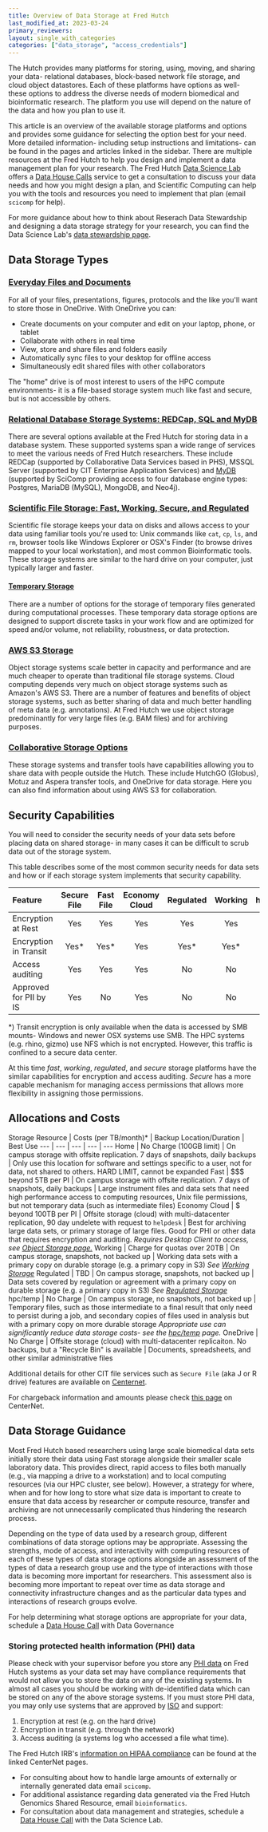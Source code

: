 ```yaml
---
title: Overview of Data Storage at Fred Hutch
last_modified_at: 2023-03-24
primary_reviewers: 
layout: single_with_categories
categories: ["data_storage", "access_credentials"]
---
```


The Hutch provides many platforms for storing, using, moving, and sharing your data- relational databases, block-based network file storage, and cloud object datastores.  Each of these platforms have options as well- these options to address the diverse needs of modern biomedical and bioinformatic research.  The platform you use will depend on the nature of the data and how you plan to use it.

This article is an overview of the available storage platforms and options and provides some guidance for selecting the option best for your need. More detailed information- including setup instructions and limitations- can be found in the pages and articles linked in the sidebar.  There are multiple resources at the Fred Hutch to help you design and implement a data management plan for your research.  The Fred Hutch [Data Science Lab](https://hutchdatascience.org/) offers a [Data House Calls](https://calendly.com/data-house-calls/management?back=1&month=2024-10) service to get a consultation to discuss your data needs and how you might design a plan, and Scientific Computing can help you with the tools and resources you need to implement that plan (email `scicomp` for help).

For more guidance about how to think about Reserach Data Stewardship and designing a data storage strategy for your research, you can find the Data Science Lab's [data stewardship page](/datascience/stewardship/).

## Data Storage Types

### [Everyday Files and Documents](https://centernet.fredhutch.org/cn/u/center-it/help-desk/onedrive.html)
For all of your files, presentations, figures, protocols and the like you'll want to store those in OneDrive.  With OneDrive you can:

- Create documents on your computer and edit on your laptop, phone, or tablet
- Collaborate with others in real time
- View, store and share files and folders easily
- Automatically sync files to your desktop for offline access
- Simultaneously edit shared files with other collaborators

The "home" drive is of most interest to users of the HPC compute environments- it is a file-based storage system much like fast and secure, but is not accessible by others.

### [Relational Database Storage Systems: REDCap, SQL and MyDB](/scicomputing/store_databases/)

There are several options available at the Fred Hutch for storing data in a database system.  These supported systems span a wide range of services to meet the various needs of Fred Hutch researchers.  These include REDCap (supported by Collaborative Data Services based in PHS), MSSQL Server (supported by CIT Enterprise Application Services) and [MyDB](https://mydb.fredhutch.org/login) (supported by SciComp providing access to four database engine types: Postgres, MariaDB (MySQL), MongoDB, and Neo4j).

### [Scientific File Storage: Fast, Working, Secure, and Regulated](/scicomputing/store_posix/)

Scientific file storage keeps your data on disks and allows access to your data using familiar tools you're used to: Unix commands like `cat`, `cp`, `ls`, and `rm`,  browser tools like Windows Explorer or OSX's Finder (to browse drives mapped to your local workstation), and most common Bioinformatic tools. These storage systems are similar to the hard drive on your computer, just typically larger and faster.

#### [Temporary Storage](/scicomputing/store_task/)

There are a number of options for the storage of temporary files generated during computational processes.  These temporary data storage options are designed to support discrete tasks in your work flow and are optimized for speed and/or volume, not reliability, robustness, or data protection.

### [AWS S3 Storage](/scicomputing/store_objectstore/)

Object storage systems scale better in capacity and performance and are much cheaper to operate than traditional file storage systems. Cloud computing depends very much on object storage systems such as Amazon's AWS S3. There are a number of features and benefits of object storage systems, such as better sharing of data and much better handling of meta data (e.g. annotations). At Fred Hutch we use object storage predominantly for very large files (e.g. BAM files) and for archiving purposes.

### [Collaborative Storage Options](/scicomputing/store_collaboration/)

These storage systems and transfer tools have capabilities allowing you to share data with people outside the Hutch.  These include HutchGO (Globus), Motuz and Aspera transfer tools, and OneDrive for data storage. Here you can also find information about using AWS S3 for collaboration.

## Security Capabilities

You will need to consider the security needs of your data sets before placing data on shared storage- in many cases it can be difficult to scrub data out of the storage system.

This table describes some of the most common security needs for data sets and how or if each storage system implements that security capability.

|  Feature 	                | Secure File	| Fast File | Economy Cloud | Regulated | Working |  hpc/temp  |  OneDrive 	|
|:-	                        |:-:	        |:-:	      |:-:	          |:-:        |:-:	    |:-:	       |:-:	        |
|  Encryption at Rest 	    |        Yes  |      Yes  |          Yes	| Yes       | Yes     | Yes        |        Yes	|
|  Encryption in Transit    |        Yes* |      Yes* |          Yes	| Yes*      | Yes*    | Yes*       |        Yes	|
|  Access auditing 	        |        Yes	|      Yes  |          Yes  | No        | No      | No         |        Yes	|
|  Approved for PII by IS 	|        Yes  |      No   |          Yes  | No        | No      | No         |        Yes	|

*) Transit encryption is only available when the data is accessed by SMB mounts- Windows and newer OSX systems use SMB. The HPC systems (e.g. rhino, gizmo) use NFS which is not encrypted.  However, this traffic is confined to a secure data center.

At this time _fast_, _working_, _regulated_, and _secure_ storage platforms have the similar capabilities for encryption and access auditing.  _Secure_ has a more capable mechanism for managing access permissions that allows more flexibility in assigning those permissions.

## Allocations and Costs

Storage Resource | Costs (per TB/month)\*  | Backup Location/Duration | Best Use
--- | --- | --- | --- | ---
Home | No Charge (100GB limit) |  On campus storage with offsite replication. 7 days of snapshots, daily backups | Only use this location for software and settings specific to a user, not for data, not shared to others. HARD LIMIT, cannot be expanded
Fast | $$$ beyond 5TB per PI |  On campus storage with offsite replication. 7 days of snapshots, daily backups | Large instrument files and data sets that need high performance access to computing resources, Unix file permissions, but not temporary data (such as intermediate files)
Economy Cloud | $ beyond 100TB per PI |  Offsite storage (cloud) with multi-datacenter replication, 90 day undelete with request to `helpdesk` | Best for archiving large data sets, or primary storage of large files.  Good for PHI or other data that requires encryption and auditing. *Requires Desktop Client to access, see [Object Storage page.](/scicomputing/store_objectstore/)*
Working | Charge for quotas over 20TB | On campus storage, snapshots, not backed up | Working data sets with a primary copy on durable storage (e.g. a primary copy in S3) *See [Working Storage](/scicomputing/store_working)*
Regulated | TBD | On campus storage, snapshots, not backed up | Data sets covered by regulation or agreement with a primary copy on durable storage (e.g. a primary copy in S3) *See [Regulated Storage](/scicomputing/store_regulated)*
hpc/temp | No Charge | On campus storage, no snapshots, not backed up | Temporary files, such as those intermediate to a final result that only need to persist during a job, and secondary copies of files used in analysis but with a primary copy on more durable storage  *Appropriate use  can significantly reduce data storage costs- see the [hpc/temp](/scicomputing/store_temp/) page.*
OneDrive | No Charge | Offsite storage (cloud) with multi-datacenter replicaiton. No backups, but a "Recycle Bin" is available | Documents, spreadsheets, and other similar administrative files

Additional details for other CIT file services such as `Secure File` (aka J or R drive) features are available on [Centernet](https://centernet.fredhutch.org/cn/u/center-it/services/storedataprotect.html).

For chargeback information and amounts please check [this page](https://centernet.fredhutch.org/cn/u/shared-resources/data-resource.html) on CenterNet. 

## Data Storage Guidance

Most Fred Hutch based researchers using large scale biomedical data sets initially store their data using Fast storage alongside their smaller scale laboratory data. This provides direct, rapid access to files both manually (e.g., via mapping a drive to a workstation) and to local computing resources (via our HPC cluster, see below). However, a strategy for where, when and for how long to store what size data is important to create to ensure that data access by researcher or compute resource, transfer and archiving are not unnecessarily complicated thus hindering the research process.

Depending on the type of data used by a research group, different combinations of data storage options may be appropriate. Assessing the strengths, mode of access, and interactivity with computing resources of each of these types of data storage options alongside an assessment of the types of data a research group use and the type of interactions with those data is becoming more important for researchers. This assessment also is becoming more important to repeat over time as data storage and connectivity infrastructure changes and as the particular data types and interactions of research groups evolve.

For help determining what storage options are appropriate for your data, schedule a [Data House Call](https://ocdo.fredhutch.org/programs/dhc.html) with Data Governance

### Storing protected health information (PHI) data

Please check with your supervisor before you store any [PHI data](https://cphs.berkeley.edu/hipaa/hipaa18.html) on Fred Hutch systems as your data set may have compliance requirements that would not allow you to store the data on any of the existing systems. In almost all cases you should be working with de-identified data which can be stored on any of the above storage systems. If you must store PHI data, you may only use systems that are approved by [ISO](https://centernet.fredhutch.org/cn/u/center-it/iso.html) and support:

1. Encryption at rest (e.g. on the hard drive)
2. Encryption in transit (e.g. through the network)
3. Access auditing (a systems log who accessed a file what time).

The Fred Hutch IRB's [information on HIPAA compliance](https://centernet.fredhutch.org/cn/u/irb/hipaa-compliance.html) can be found at the linked CenterNet pages.

  - For consulting about how to handle large amounts of externally or internally generated data email `scicomp`.
  - For additional assistance regarding data generated via the Fred Hutch Genomics Shared Resource, email `bioinformatics`.
  - For consultation about data management and strategies, schedule a [Data House Call](https://ocdo.fredhutch.org/programs/dhc.html) with the Data Science Lab. 
